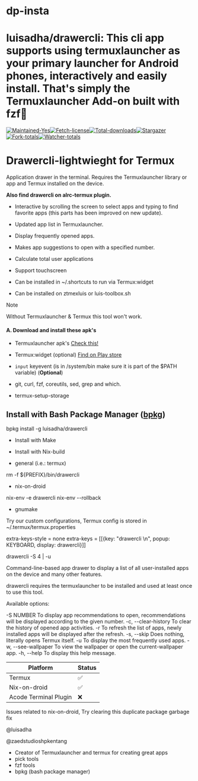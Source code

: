 # dp-insta

# luisadha/drawercli: This cli app supports using termuxlauncher as your primary launcher for Android phones, interactively and easily install. That's simply the Termuxlauncher Add-on built with fzf🚀

[![Maintained-Yes](https://camo.githubusercontent.com/4ae374aff8abab3cb4e5774a4bd6094c3a9b01d52bb3ea6b838b37a39e5bd62f/68747470733a2f2f696d672e736869656c64732e696f2f62616467652f4d61696e7461696e65642533462d7965732d677265656e2e737667)](https://img.shields.io/badge/Maintained%3F-yes-green.svg)[![Fetch-license](https://camo.githubusercontent.com/cb6d6ce0b300f990de5ac62ee6624fca10fa323297e5e8c3ca62b4252376f584/68747470733a2f2f696d672e736869656c64732e696f2f6769746875622f6c6963656e73652f6c756973616468612f647261776572636c692e737667)](https://img.shields.io/github/license/luisadha/drawercli.svg)[![Total-downloads](https://camo.githubusercontent.com/7f4c22c38e32cfaff42b7bef72d1e3f5c98773dea55afcd8c0809b4ed9386408/68747470733a2f2f696d672e736869656c64732e696f2f6769746875622f646f776e6c6f6164732f6c756973616468612f647261776572636c692f746f74616c2e737667)](https://img.shields.io/github/downloads/luisadha/drawercli/total.svg)[![Stargazer](https://camo.githubusercontent.com/4b8f8ae9ef5417bd8fea42cc66ab3547249953f8984a6adc3009e539ba49510e/68747470733a2f2f696d672e736869656c64732e696f2f6769746875622f73746172732f6c756973616468612f647261776572636c692e737667)](https://img.shields.io/github/stars/luisadha/drawercli.svg)[![Fork-totals](https://camo.githubusercontent.com/2b433a880d44d36dc6444811d90302eec8535dfc2dc7eabcbcd83a307404f539/68747470733a2f2f696d672e736869656c64732e696f2f6769746875622f666f726b732f6c756973616468612f647261776572636c692e737667)](https://img.shields.io/github/forks/luisadha/drawercli.svg)[![Watcher-totals](https://camo.githubusercontent.com/224a4340d2968b8a1f18119f913f59eef8937d2aa707817d7fa81310dcbecf4a/68747470733a2f2f696d672e736869656c64732e696f2f6769746875622f77617463686572732f6c756973616468612f647261776572636c692e737667)](https://img.shields.io/github/watchers/luisadha/drawercli.svg)

# Drawercli-lightwieght for Termux

[](#drawercli-lightwieght-for-termux)

Application drawer in the terminal. Requires the Termuxlauncher library or app and Termux installed on the device.

**Also find drawercli on alrc-termux plugin.**

-   Interactive by scrolling the screen to select apps and typing to find favorite apps (this parts has been improved on new update).
    
-   Updated app list in Termuxlauncher.
    
-   Display frequently opened apps.
    
-   Makes app suggestions to open with a specified number.
    
-   Calculate total user applications
    
-   Support touchscreen
    
-   Can be installed in ~/.shortcuts to run via Termux:widget
    
-   Can be installed on ztmexluis or luis-toolbox.sh
    

Note

Without Termuxlauncher & Termux this tool won't work.

#### A. Download and install these apk's

[](#a-download-and-install-these-apks)

-   Termuxlauncher apk's [Check this!](https://github.com/amsitlab/termuxlauncher/releases)
-   Termux:widget (optional) [Find on Play store](https://play.google.com/store/apps/details?id=com.termux.widget)

-   `input` keyevent (is in /system/bin make sure it is part of the $PATH variable) (**Optional**)
-   git, curl, fzf, coreutils, sed, grep and which.
-   termux-setup-storage

## Install with Bash Package Manager ([bpkg](https://bpkg.sh/bpkg/))

[](#install-with-bash-package-manager-bpkg)

bpkg install -g luisadha/drawercli

-   Install with Make

-   Install with Nix-build

-   general (i.e.: termux)

rm -f ${PREFIX}/bin/drawercli

-   nix-on-droid

nix-env -e drawercli
nix-env --rollback

-   gnumake

Try our custom configurations, Termux config is stored in ~/.termux/termux.properties

extra-keys-style = none
extra-keys = \[\[{key: "drawercli \\n", popup: KEYBOARD, display: drawercli}\]\]

drawercli -S 4 | -u

 Command-line-based app drawer to display a list of all user-installed apps on the device and many other features.

drawercli requires the termuxlauncher to be installed and used at least once to use this tool.

Available options:

-S NUMBER                To display app recommendations to open, recommendations will be displayed according to the given number.
-c, --clear-history      To clear the history of opened app activities.
-r                       To refresh the list of apps, newly installed apps will be displayed after the refresh.
-s, --skip               Does nothing, literally opens Termux itself.
-u                       To display the most frequently used apps.
-w, --see-wallpaper      To view the wallpaper or open the current-wallpaper app.
-h, --help               To display this help message.

| Platform | Status |
| --- | --- |
| Termux | ✅ |
| Nix-on-droid | ✅ |
| Acode Terminal Plugin | ❌ |

Issues related to nix-on-droid, Try clearing this duplicate package garbage fix

@luisadha

@zaedstudioshpkentang

-   Creator of Termuxlauncher and termux for creating great apps
-   pick tools
-   fzf tools
-   bpkg (bash package manager)